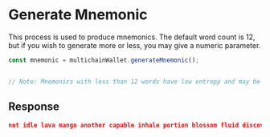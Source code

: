 # Generate Mnemonic

This process is used to produce mnemonics. The default word count is 12, but if you wish to generate more or less, you may give a numeric parameter.

```js
const mnemonic = multichainWallet.generateMnemonic();


// Note: Mnemonics with less than 12 words have low entropy and may be guessed by an attacker.
```

## Response

```json
net idle lava mango another capable inhale portion blossom fluid discover cruise
```
